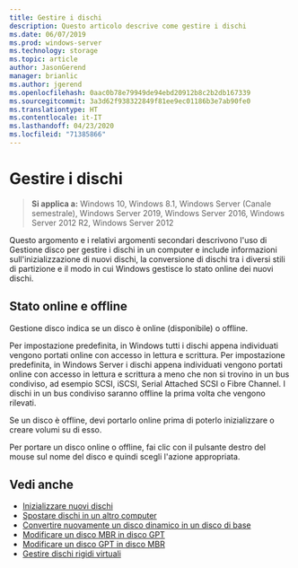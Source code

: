 ```yaml
---
title: Gestire i dischi
description: Questo articolo descrive come gestire i dischi
ms.date: 06/07/2019
ms.prod: windows-server
ms.technology: storage
ms.topic: article
author: JasonGerend
manager: brianlic
ms.author: jgerend
ms.openlocfilehash: 0aac0b78e79949de94ebd20912b8c2b2db167339
ms.sourcegitcommit: 3a3d62f938322849f81ee9ec01186b3e7ab90fe0
ms.translationtype: HT
ms.contentlocale: it-IT
ms.lasthandoff: 04/23/2020
ms.locfileid: "71385866"
---
```

# <a name="manage-disks"></a>Gestire i dischi

> **Si applica a:** Windows 10, Windows 8.1, Windows Server (Canale semestrale), Windows Server 2019, Windows Server 2016, Windows Server 2012 R2, Windows Server 2012

Questo argomento e i relativi argomenti secondari descrivono l'uso di Gestione disco per gestire i dischi in un computer e include informazioni sull'inizializzazione di nuovi dischi, la conversione di dischi tra i diversi stili di partizione e il modo in cui Windows gestisce lo stato online dei nuovi dischi.

## <a name="online-and-offline-status"></a>Stato online e offline

Gestione disco indica se un disco è online (disponibile) o offline.

Per impostazione predefinita, in Windows tutti i dischi appena individuati vengono portati online con accesso in lettura e scrittura. Per impostazione predefinita, in Windows Server i dischi appena individuati vengono portati online con accesso in lettura e scrittura a meno che non si trovino in un bus condiviso, ad esempio SCSI, iSCSI, Serial Attached SCSI o Fibre Channel. I dischi in un bus condiviso saranno offline la prima volta che vengono rilevati.

Se un disco è offline, devi portarlo online prima di poterlo inizializzare o creare volumi su di esso.

Per portare un disco online o offline, fai clic con il pulsante destro del mouse sul nome del disco e quindi scegli l'azione appropriata.

## <a name="see-also"></a>Vedi anche

-   [Inizializzare nuovi dischi](initialize-new-disks.md)
-   [Spostare dischi in un altro computer](move-disks-to-another-computer.md)
-   [Convertire nuovamente un disco dinamico in un disco di base](change-a-dynamic-disk-back-to-a-basic-disk.md)
-   [Modificare un disco MBR in disco GPT](change-an-mbr-disk-into-a-gpt-disk.md)
-   [Modificare un disco GPT in disco MBR](change-a-gpt-disk-into-an-mbr-disk.md)
-   [Gestire dischi rigidi virtuali](manage-virtual-hard-disks.md)